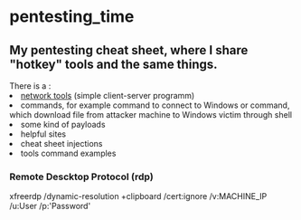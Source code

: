 # pentesting_time
<h2>My pentesting cheat sheet, where I share "hotkey" tools and the same things.</h2>
There is a :
  <li> <a href='https://github.com/Kode-n-Rolla/pentesting_time/tree/main/network_tools'>network tools</a> (simple client-server programm)
  <li> commands, for example command to connect to Windows or command, which download file from attacker machine to Windows victim through shell
  <li> some kind of payloads
  <li> helpful sites
  <li> cheat sheet injections
  <li> tools command examples
 
<h3>Remote Descktop Protocol (rdp)</h3>
xfreerdp /dynamic-resolution +clipboard /cert:ignore /v:MACHINE_IP /u:User /p:'Password'
